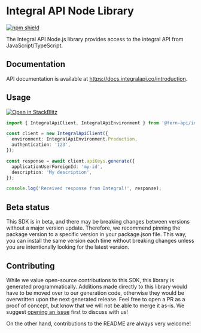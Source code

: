 # Integral API Node Library

[![npm shield](https://img.shields.io/npm/v/@fern-api/integral)](https://www.npmjs.com/package/@fern-api/integral)

The Integral API Node.js library provides access to the integral API from JavaScript/TypeScript.

## Documentation

API documentation is available at <https://docs.integralapi.co/introduction>.

## Usage

[![Open in StackBlitz](https://developer.stackblitz.com/img/open_in_stackblitz.svg)](https://stackblitz.com/edit/typescript-example-using-sdk-built-with-fern-mu4g1p?file=app.ts&view=editor)

```typescript
import { IntegralApiClient, IntegralApiEnvironment } from '@fern-api/integral';

const client = new IntegralApiClient({
  environment: IntegralApiEnvironment.Production,
  authentication: '123',
});

const response = await client.apiKeys.generate({
  applicationUserForeignId: 'my-id',
  description: 'My description',
});

console.log('Received response from Integral!', response);
```

## Beta status

This SDK is in beta, and there may be breaking changes between versions without a major version update. Therefore, we recommend pinning the package version to a specific version in your package.json file. This way, you can install the same version each time without breaking changes unless you are intentionally looking for the latest version.

## Contributing

While we value open-source contributions to this SDK, this library is generated programmatically. Additions made directly to this library would have to be moved over to our generation code, otherwise they would be overwritten upon the next generated release. Feel free to open a PR as a proof of concept, but know that we will not be able to merge it as-is. We suggest [opening an issue](https://github.com/fern-integral/integral-node/issues) first to discuss with us!

On the other hand, contributions to the README are always very welcome!
